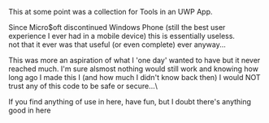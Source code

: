 This at some point was a collection for Tools in an UWP App.

Since Micro$oft discontinued Windows Phone (still the best user experience I ever had in a mobile device) this is essentially useless.\
not that it ever was that useful (or even complete) ever anyway...

This was more an aspiration of what I 'one day' wanted to have but it never reached much.
I'm sure alsmost nothing would still work and knowing how long ago I made this I (and how much I didn't know back then) I would NOT trust any of this code to be safe or secure...\

If you find anything of use in here, have fun, but I doubt there's anything good in here
